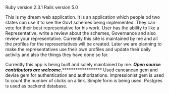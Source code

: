 Ruby version 2.3.1
Rails version 5.0

This is my dream web application. It is an application which people od two states can use it to see the Govt schemes being implemented. They can vote for their best representative for his work. User has the ability to like a Representative, write a review about the schemes, Governance and also review your representative. Currently this site is maintained by me and all the profiles for the representatives will be created. Later we are planning to make the representatives use their own profiles and update their daily activity and also the things they have done so far. 

Currently this app is being built and solely maintained by me. 
*********************Open source contributors are welcome.***************************************
Used cancancan gem and devise gem for authentication and authorizations.
Impressionist gem is used to count the number of clicks on a link. 
Simple form is being used. 
Postgres is used as backend database. 

